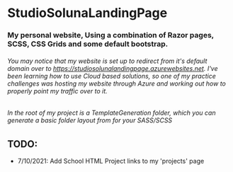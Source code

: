 # StudioSolunaLandingPage

### My personal website, Using a combination of Razor pages, SCSS, CSS Grids and some default bootstrap. 

###### You may notice that my website is set up to redirect from it's default domain over to https://studiosolunalandingpage.azurewebsites.net. I've been learning how to use Cloud based solutions, so one of my practice challenges was hosting my website through Azure and working out how to properly point my traffic over to it.


###### In the root of my project is a TemplateGeneration folder, which you can generate a basic folder layout from for your SASS/SCSS


## TODO: 
* 7/10/2021: Add School HTML Project links to my 'projects' page